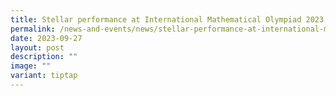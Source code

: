 ```yaml
---
title: Stellar performance at International Mathematical Olympiad 2023
permalink: /news-and-events/news/stellar-performance-at-international-mathematical-olympiad-2023/
date: 2023-09-27
layout: post
description: ""
image: ""
variant: tiptap
---
```

